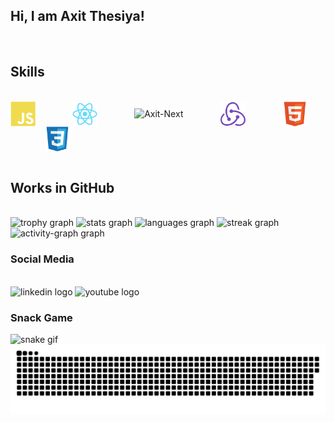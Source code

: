 ## Hi, I am Axit Thesiya! 
</br>
 
 ## Skills
<div style="display: inline_block"><br>
  <img height="40" align="center" alt="Axit-Js" height="30" width="40" src="https://raw.githubusercontent.com/devicons/devicon/master/icons/javascript/javascript-plain.svg">
 &nbsp;&nbsp;&nbsp;&nbsp;&nbsp;&nbsp;&nbsp;&nbsp;&nbsp;&nbsp;&nbsp;&nbsp;&nbsp;
  <img height="40" align="center" alt="Axit-React" height="30" width="40" src="https://raw.githubusercontent.com/devicons/devicon/master/icons/react/react-original.svg">
 &nbsp;&nbsp;&nbsp;&nbsp;&nbsp;&nbsp;&nbsp;&nbsp;&nbsp;&nbsp;&nbsp;&nbsp;&nbsp;
  <img height="40" align="center" alt="Axit-Next" height="30" width="40" src="https://cdn.jsdelivr.net/gh/devicons/devicon/icons/nextjs/nextjs-original.svg"/>
 &nbsp;&nbsp;&nbsp;&nbsp;&nbsp;&nbsp;&nbsp;&nbsp;&nbsp;&nbsp;&nbsp;&nbsp;&nbsp;
  <img height="40" align="center" alt="Axit-Redux" height="30" width="40" src="https://raw.githubusercontent.com/devicons/devicon/master/icons/redux/redux-original.svg">
 &nbsp;&nbsp;&nbsp;&nbsp;&nbsp;&nbsp;&nbsp;&nbsp;&nbsp;&nbsp;&nbsp;&nbsp;&nbsp;
  <img height="40" align="center" alt="Axit-HTML" height="30" width="40" src="https://raw.githubusercontent.com/devicons/devicon/master/icons/html5/html5-original.svg">
 &nbsp;&nbsp;&nbsp;&nbsp;&nbsp;&nbsp;&nbsp;&nbsp;&nbsp;&nbsp;&nbsp;&nbsp;&nbsp;
  <img height="40" align="center" alt="Axit-CSS" height="30" width="40" src="https://raw.githubusercontent.com/devicons/devicon/master/icons/css3/css3-original.svg">
</div>
  
</br>

## Works in GitHub

<div style="display: inline_block"><br>
  <img src="https://github-profile-trophy.vercel.app?username=axitthesiya&theme=dracula&column=-1&row=1&margin-w=8&margin-h=8&no-bg=false&no-frame=false&order=4" height="150" alt="trophy graph"  />
  <img src="https://github-readme-stats.vercel.app/api?username=axitthesiya&hide_title=false&hide_rank=false&show_icons=true&include_all_commits=true&count_private=true&disable_animations=false&theme=dracula&locale=en&hide_border=false&order=1" height="150" alt="stats graph"  />
  <img src="https://github-readme-stats.vercel.app/api/top-langs?username=axitthesiya&locale=en&hide_title=false&layout=compact&card_width=320&langs_count=5&theme=dracula&hide_border=false&order=2" height="150" alt="languages graph"  />
  <img src="https://streak-stats.demolab.com?user=axitthesiya&locale=en&mode=daily&theme=dracula&hide_border=false&border_radius=5&order=3" height="150" alt="streak graph"  />
  <img src="https://github-readme-activity-graph.vercel.app/graph?username=axitthesiya&radius=16&theme=react&area=true&order=5" height="300" alt="activity-graph graph"  />
</div>

### Social Media 
<div style="display: inline_block"><br>
  <img src="https://raw.githubusercontent.com/maurodesouza/profile-readme-generator/master/src/assets/icons/social/linkedin/default.svg" width="52" height="40" alt="linkedin logo" src="" />
  <img src="https://raw.githubusercontent.com/maurodesouza/profile-readme-generator/master/src/assets/icons/social/instagram/default.svg" width="52" height="40" alt="youtube logo" src="https://www.instagram.com/_axitthesiya_/?next=%2F&hl=en" />
</div>

### Snack Game

![snake gif](https://github.com/axitthesiya/axitthesiya/blob/output/github-contribution-grid-snake.gif)
 <img src="https://github.com/axitthesiya/axitthesiya/blob/output/github-contribution-grid-snake.svg" alt="Snake animation" />

###
 
</div>
